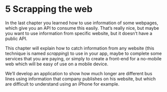 # 5 Scrapping the web  
  
In the last chapter you learned how to use information of some webpages, which give you an API to consume this easily. That’s really nice, but maybe you want to use information from specific website, but it doesn’t have a public API.  
  
This chapter will explain how to catch information from any website (this technique is named *scrapping*) to use in your app, maybe to complete some services that you are paying, or simply to create a front-end for a no-mobile web which will be easy of use on a mobile device.  
  
We’ll develop an application to show how much longer are different bus lines using information that company publishes on his website, but which are difficult to understand using an iPhone for example.